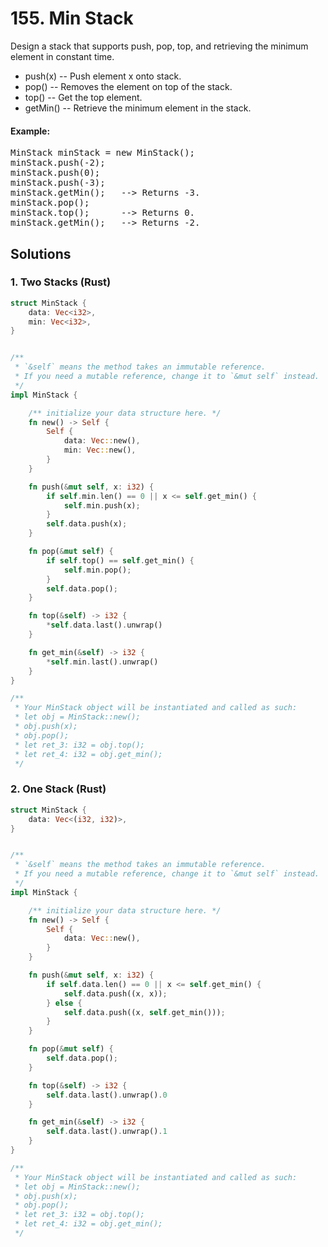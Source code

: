 # 155. Min Stack
Design a stack that supports push, pop, top, and retrieving the minimum element in constant time.
* push(x) -- Push element x onto stack.
* pop() -- Removes the element on top of the stack.
* top() -- Get the top element.
* getMin() -- Retrieve the minimum element in the stack.

#### Example:
<pre>
MinStack minStack = new MinStack();
minStack.push(-2);
minStack.push(0);
minStack.push(-3);
minStack.getMin();   --> Returns -3.
minStack.pop();
minStack.top();      --> Returns 0.
minStack.getMin();   --> Returns -2.
</pre>

## Solutions

### 1. Two Stacks (Rust)
```Rust
struct MinStack {
    data: Vec<i32>,
    min: Vec<i32>,
}


/**
 * `&self` means the method takes an immutable reference.
 * If you need a mutable reference, change it to `&mut self` instead.
 */
impl MinStack {

    /** initialize your data structure here. */
    fn new() -> Self {
        Self {
            data: Vec::new(),
            min: Vec::new(),
        }
    }

    fn push(&mut self, x: i32) {
        if self.min.len() == 0 || x <= self.get_min() {
            self.min.push(x);
        }
        self.data.push(x);
    }

    fn pop(&mut self) {
        if self.top() == self.get_min() {
            self.min.pop();
        }
        self.data.pop();
    }

    fn top(&self) -> i32 {
        *self.data.last().unwrap()
    }

    fn get_min(&self) -> i32 {
        *self.min.last().unwrap()
    }
}

/**
 * Your MinStack object will be instantiated and called as such:
 * let obj = MinStack::new();
 * obj.push(x);
 * obj.pop();
 * let ret_3: i32 = obj.top();
 * let ret_4: i32 = obj.get_min();
 */
```

### 2. One Stack (Rust)
```Rust
struct MinStack {
    data: Vec<(i32, i32)>,
}


/**
 * `&self` means the method takes an immutable reference.
 * If you need a mutable reference, change it to `&mut self` instead.
 */
impl MinStack {

    /** initialize your data structure here. */
    fn new() -> Self {
        Self {
            data: Vec::new(),
        }
    }

    fn push(&mut self, x: i32) {
        if self.data.len() == 0 || x <= self.get_min() {
            self.data.push((x, x));
        } else {
            self.data.push((x, self.get_min()));
        }
    }

    fn pop(&mut self) {
        self.data.pop();
    }

    fn top(&self) -> i32 {
        self.data.last().unwrap().0
    }

    fn get_min(&self) -> i32 {
        self.data.last().unwrap().1
    }
}

/**
 * Your MinStack object will be instantiated and called as such:
 * let obj = MinStack::new();
 * obj.push(x);
 * obj.pop();
 * let ret_3: i32 = obj.top();
 * let ret_4: i32 = obj.get_min();
 */
```
